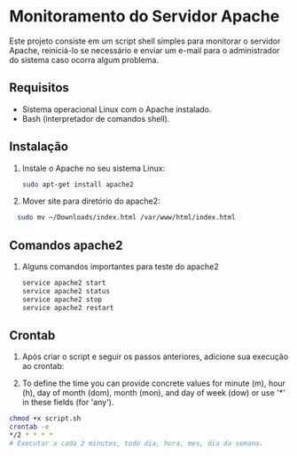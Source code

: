 # Monitoramento do Servidor Apache

Este projeto consiste em um script shell simples para monitorar o servidor Apache, reiniciá-lo se necessário e enviar um e-mail para o administrador do sistema caso ocorra algum problema.

## Requisitos

- Sistema operacional Linux com o Apache instalado.
- Bash (interpretador de comandos shell).

## Instalação


1. Instale o Apache no seu sistema Linux:
   ```bash
   sudo apt-get install apache2
   ```

2. Mover site para diretório do apache2:
```bash
  sudo mv ~/Downloads/index.html /var/www/html/index.html
 ```
## Comandos apache2
1. Alguns comandos importantes para teste do apache2
   
   ```bash
   service apache2 start
   service apache2 status
   service apache2 stop
   service apache2 restart
   ```
## Crontab
1. Após criar o script e seguir os passos anteriores, adicione sua execução ao crontab:

2. To define the time you can provide concrete values for
  minute (m), hour (h), day of month (dom), month (mon),
  and day of week (dow) or use '*' in these fields (for 'any').

 ```bash
 chmod +x script.sh
crontab -e
 */2 * * * *
 # Executar a cada 2 minutos, todo dia, hora, mes, dia da semana.
   ```

